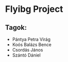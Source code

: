 # Flyibg Project

## Tagok:
- Pántya Petra Virág
- Koós Balázs Bence
- Csordás János
- Szántó Dániel
